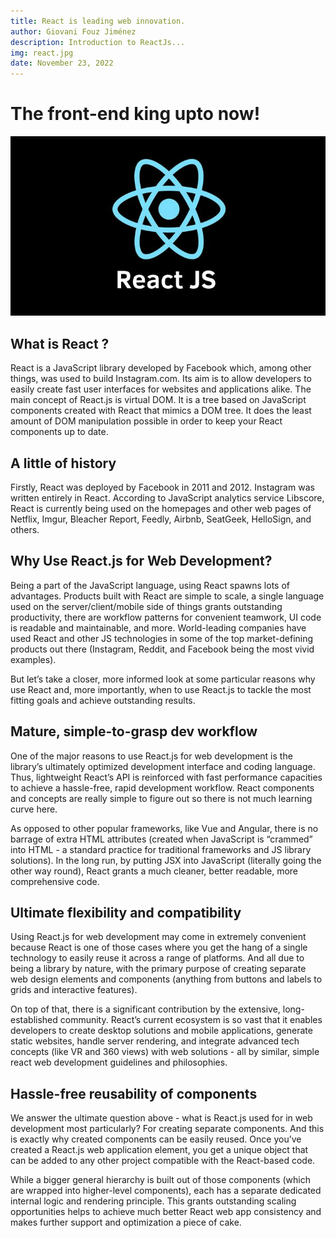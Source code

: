 ```yaml
---
title: React is leading web innovation.
author: Giovani Fouz Jiménez
description: Introduction to ReactJs...
img: react.jpg
date: November 23, 2022
---
```


# The front-end king upto now!

![react wallpaper](/images/react.jpg)

## What is React ?

React is a JavaScript library developed by Facebook which, among other things, was used to build Instagram.com. Its aim is to allow developers to easily create fast user interfaces for websites and applications alike. The main concept of React.js is virtual DOM. It is a tree based on JavaScript components created with React that mimics a DOM tree. It does the least amount of DOM manipulation possible in order to keep your React components up to date.

## A little of history

Firstly, React was deployed by Facebook in 2011 and 2012. Instagram was written entirely in React. According to JavaScript analytics service Libscore, React is currently being used on the homepages and other web pages of Netflix, Imgur, Bleacher Report, Feedly, Airbnb, SeatGeek, HelloSign, and others.

## Why Use React.js for Web Development?

Being a part of the JavaScript language, using React spawns lots of advantages. Products built with React are simple to scale, a single language used on the server/client/mobile side of things grants outstanding productivity, there are workflow patterns for convenient teamwork, UI code is readable and maintainable, and more. World-leading companies have used React and other JS technologies in some of the top market-defining products out there (Instagram, Reddit, and Facebook being the most vivid examples).

But let’s take a closer, more informed look at some particular reasons why use React and, more importantly, when to use React.js to tackle the most fitting goals and achieve outstanding results.

## Mature, simple-to-grasp dev workflow

One of the major reasons to use React.js for web development is the library’s ultimately optimized development interface and coding language. Thus, lightweight React’s API is reinforced with fast performance capacities to achieve a hassle-free, rapid development workflow. React components and concepts are really simple to figure out so there is not much learning curve here.

As opposed to other popular frameworks, like Vue and Angular, there is no barrage of extra HTML attributes (created when JavaScript is “crammed” into HTML - a standard practice for traditional frameworks and JS library solutions). In the long run, by putting JSX into JavaScript (literally going the other way round), React grants a much cleaner, better readable, more comprehensive code.

## Ultimate flexibility and compatibility

Using React.js for web development may come in extremely convenient because React is one of those cases where you get the hang of a single technology to easily reuse it across a range of platforms. And all due to being a library by nature, with the primary purpose of creating separate web design elements and components (anything from buttons and labels to grids and interactive features).

On top of that, there is a significant contribution by the extensive, long-established community. React’s current ecosystem is so vast that it enables developers to create desktop solutions and mobile applications, generate static websites, handle server rendering, and integrate advanced tech concepts (like VR and 360 views) with web solutions - all by similar, simple react web development guidelines and philosophies.

## Hassle-free reusability of components

We answer the ultimate question above - what is React.js used for in web development most particularly? For creating separate components. And this is exactly why created components can be easily reused. Once you’ve created a React.js web application element, you get a unique object that can be added to any other project compatible with the React-based code.

While a bigger general hierarchy is built out of those components (which are wrapped into higher-level components), each has a separate dedicated internal logic and rendering principle. This grants outstanding scaling opportunities helps to achieve much better React web app consistency and makes further support and optimization a piece of cake.

